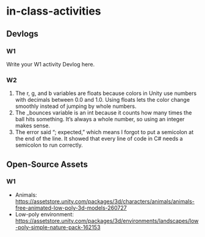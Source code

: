 # in-class-activities
## Devlogs
### W1
Write your W1 activity Devlog here.

### W2
1. The r, g, and b variables are floats because colors in Unity use numbers with decimals between 0.0 and 1.0. Using floats lets the color change smoothly instead of jumping by whole numbers.
2. The _bounces variable is an int because it counts how many times the ball hits something. It’s always a whole number, so using an integer makes sense.
3. The error said “; expected,” which means I forgot to put a semicolon at the end of the line. It showed that every line of code in C# needs a semicolon to run correctly.

## Open-Source Assets
### W1
- Animals: https://assetstore.unity.com/packages/3d/characters/animals/animals-free-animated-low-poly-3d-models-260727 
- Low-poly environment: https://assetstore.unity.com/packages/3d/environments/landscapes/low-poly-simple-nature-pack-162153 
